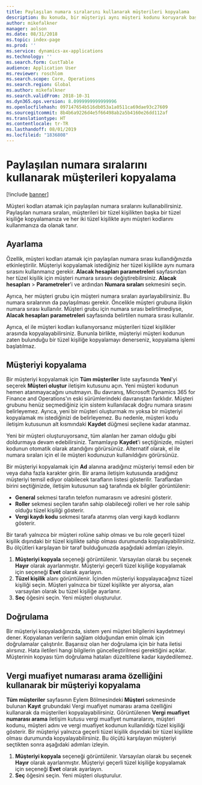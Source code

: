 ```yaml
---
title: Paylaşılan numara sıralarını kullanarak müşterileri kopyalama
description: Bu konuda, bir müşteriyi aynı müşteri kodunu koruyarak başka bir tüzel kişiliğe kopyalamak için paylaşılan numara sıralarının nasıl kullanılacağı açıklanmaktadır.
author: mikefalkner
manager: aolson
ms.date: 08/31/2018
ms.topic: index-page
ms.prod: ''
ms.service: dynamics-ax-applications
ms.technology: ''
ms.search.form: CustTable
audience: Application User
ms.reviewer: roschlom
ms.search.scope: Core, Operations
ms.search.region: Global
ms.author: mikefalkner
ms.search.validFrom: 2018-10-31
ms.dyn365.ops.version: 8.0999999999999996
ms.openlocfilehash: 097147654b516db053a1a0511ca69dae93c27609
ms.sourcegitcommit: 8b4b6a9226d4e5f66498ab2a5b4160e26dd112af
ms.translationtype: HT
ms.contentlocale: tr-TR
ms.lasthandoff: 08/01/2019
ms.locfileid: "1836808"
---
```

# <a name="copy-customers-by-using-shared-number-sequences"></a>Paylaşılan numara sıralarını kullanarak müşterileri kopyalama

[!include [banner](../includes/banner.md)]

Müşteri kodları atamak için paylaşılan numara sıralarını kullanabilirsiniz. Paylaşılan numara sıraları, müşterileri bir tüzel kişilikten başka bir tüzel kişiliğe kopyalamanıza ve her iki tüzel kişilikte aynı müşteri kodlarını kullanmanıza da olanak tanır.

## <a name="setup"></a>Ayarlama

Özellik, müşteri kodları atamak için paylaşılan numara sırası kullandığınızda etkinleştirilir. Müşteriyi kopyalamak istediğiniz her tüzel kişilikte aynı numara sırasını kullanmanız gerekir. **Alacak hesapları parametreleri** sayfasından her tüzel kişilik için müşteri numara sırasını değiştirebilirsiniz. **Alacak hesapları** \> **Parametreler**'i ve ardından **Numara sıraları** sekmesini seçin.

Ayrıca, her müşteri grubu için müşteri numara sıraları ayarlayabilirsiniz. Bu numara sıralarının da paylaşılması gerekir. Öncelikle müşteri grubuna ilişkin numara sırası kullanılır. Müşteri grubu için numara sırası belirtilmediyse, **Alacak hesapları parametreleri** sayfasında belirtilen numara sırası kullanılır.

Ayrıca, el ile müşteri kodları kullanıyorsanız müşterileri tüzel kişilikler arasında kopyalayabilirsiniz. Bununla birlikte, müşteriyi müşteri kodunun zaten bulunduğu bir tüzel kişiliğe kopyalamayı denerseniz, kopyalama işlemi başlatılmaz.

## <a name="copy-a-customer"></a>Müşteriyi kopyalama

Bir müşteriyi kopyalamak için **Tüm müşteriler** liste sayfasında **Yeni**'yi seçerek **Müşteri oluştur** iletişim kutusunu açın. Yeni müşteri kodunun hemen atanmayacağını unutmayın. Bu davranış, Microsoft Dynamics 365 for Finance and Operations'ın eski sürümlerindeki davranıştan farklıdır. Müşteri grubunu henüz seçmediğiniz için sistem kullanılacak doğru numara sırasını belirleyemez. Ayrıca, yeni bir müşteri oluşturmak mı yoksa bir müşteriyi kopyalamak mı istediğinizi de belirleyemez. Bu nedenle, müşteri kodu iletişim kutusunun alt kısmındaki **Kaydet** düğmesi seçilene kadar atanmaz.

Yeni bir müşteri oluşturuyorsanız, tüm alanları her zaman olduğu gibi doldurmaya devam edebilirsiniz. Tamamlayıp **Kaydet**'i seçtiğinizde, müşteri kodunun otomatik olarak atandığını görürsünüz. Alternatif olarak, el ile numara sıraları için el ile müşteri kodunuzun kullanıldığını görürsünüz.

Bir müşteriyi kopyalamak için **Ad** alanına aradığınız müşteriyi temsil eden bir veya daha fazla karakter girin. Bir arama iletişim kutusunda aradığınız müşteriyi temsil ediyor olabilecek tarafların listesi gösterilir. Taraflardan birini seçtiğinizde, iletişim kutusunun sağ tarafında ek bilgiler görüntülenir:

- **General** sekmesi tarafın telefon numarasını ve adresini gösterir.
- **Roller** sekmesi seçilen tarafın sahip olabileceği rolleri ve her role sahip olduğu tüzel kişiliği gösterir.
- **Vergi kaydı kodu** sekmesi tarafa atanmış olan vergi kaydı kodlarını gösterir.

Bir tarafı yalnızca bir müşteri rolüne sahip olması ve bu role geçerli tüzel kişilik dışındaki bir tüzel kişilikte sahip olması durumunda kopyalayabilirsiniz. Bu ölçütleri karşılayan bir taraf bulduğunuzda aşağıdaki adımları izleyin.

1. **Müşteriyi kopyala** seçeneği görüntülenir. Varsayılan olarak bu seçenek **Hayır** olarak ayarlanmıştır. Müşteriyi geçerli tüzel kişiliğe kopyalamak için seçeneği **Evet** olarak ayarlayın. 
2. **Tüzel kişilik** alanı görüntülenir. İçinden müşteriyi kopyalayacağınız tüzel kişiliği seçin. Müşteri yalnızca bir tüzel kişilikte yer alıyorsa, alan varsayılan olarak bu tüzel kişiliğe ayarlanır.
3. **Seç** öğesini seçin. Yeni müşteri oluşturulur.

## <a name="validation"></a>Doğrulama

Bir müşteriyi kopyaladığınızda, sistem yeni müşteri bilgilerini kaydetmeyi dener. Kopyalanan verilerin sağlam olduğundan emin olmak için doğrulamalar çalıştırılır. Başarısız olan her doğrulama için bir hata iletisi alırsınız. Hata iletileri hangi bilgilerin güncelleştirilmesi gerektiğini açıklar. Müşterinin kopyası tüm doğrulama hataları düzeltilene kadar kaydedilemez.

## <a name="copy-a-customer-by-using-tax-exempt-number-search-feature"></a>Vergi muafiyet numarası arama özelliğini kullanarak bir müşteriyi kopyalama

**Tüm müşteriler** sayfasının Eylem Bölmesindeki **Müşteri** sekmesinde bulunan **Kayıt** grubundaki Vergi muafiyet numarası arama özelliğini kullanarak da müşterileri kopyalayabilirsiniz. Görüntülenen **Vergi muafiyet numarası arama** iletişim kutusu vergi muafiyet numaralarını, müşteri kodunu, müşteri adını ve vergi muafiyet kodunun kullanıldığı tüzel kişiliği gösterir. Bir müşteriyi yalnızca geçerli tüzel kişilik dışındaki bir tüzel kişilikte olması durumunda kopyalayabilirsiniz. Bu ölçütü karşılayan müşteriyi seçtikten sonra aşağıdaki adımları izleyin.

1. **Müşteriyi kopyala** seçeneği görüntülenir. Varsayılan olarak bu seçenek **Hayır** olarak ayarlanmıştır. Müşteriyi geçerli tüzel kişiliğe kopyalamak için seçeneği **Evet** olarak ayarlayın. 
2. **Seç** öğesini seçin. Yeni müşteri oluşturulur.
